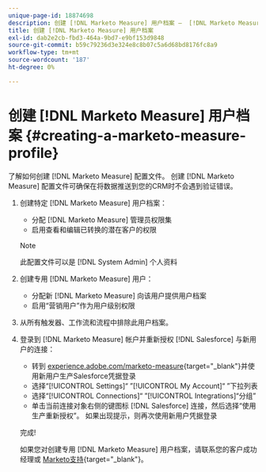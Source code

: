 ```yaml
---
unique-page-id: 18874698
description: 创建 [!DNL Marketo Measure] 用户档案 —  [!DNL Marketo Measure]  — 产品文档
title: 创建 [!DNL Marketo Measure] 用户档案
exl-id: dab2e2cb-fbd3-464a-9bd7-e9bf153d9848
source-git-commit: b59c79236d3e324e8c8b07c5a6d68bd8176fc8a9
workflow-type: tm+mt
source-wordcount: '187'
ht-degree: 0%

---
```


# 创建 [!DNL Marketo Measure] 用户档案 {#creating-a-marketo-measure-profile}

了解如何创建 [!DNL Marketo Measure] 配置文件。 创建 [!DNL Marketo Measure] 配置文件可确保在将数据推送到您的CRM时不会遇到验证错误。

1. 创建特定 [!DNL Marketo Measure] 用户档案：

   * 分配 [!DNL Marketo Measure] 管理员权限集
   * 启用查看和编辑已转换的潜在客户的权限

   >[!NOTE]
   >
   >此配置文件可以是 [!DNL System Admin] 个人资料

1. 创建专用 [!DNL Marketo Measure] 用户：

   * 分配新 [!DNL Marketo Measure] 向该用户提供用户档案
   * 启用“营销用户”作为用户级别权限

1. 从所有触发器、工作流和流程中排除此用户档案。
1. 登录到 [!DNL Marketo Measure] 帐户并重新授权 [!DNL Salesforce] 与新用户的连接：

   * 转到 [experience.adobe.com/marketo-measure](https://experience.adobe.com/marketo-measure){target=&quot;_blank&quot;}并使用新用户生产Salesforce凭据登录
   * 选择“[!UICONTROL Settings]“ ”[!UICONTROL My Account]“ ”下拉列表
   * 选择“[!UICONTROL Connections]“ ”[!UICONTROL Integrations]“分组”
   * 单击当前连接对象右侧的键图标 [!DNL Salesforce] 连接，然后选择“使用生产重新授权”。 如果出现提示，则再次使用新用户凭据登录

   完成!

   如果您对创建专用 [!DNL Marketo Measure] 用户档案，请联系您的客户成功经理或 [Marketo支持](https://nation.marketo.com/t5/support/ct-p/Support){target=&quot;_blank&quot;}。
